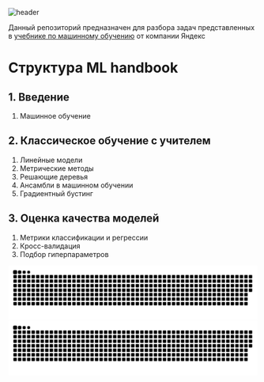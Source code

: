![header](https://capsule-render.vercel.app/api?type=waving&color=gradient&height=256&section=header&text=Добро%20пожаловать!&fontSize=75&animation=fadeIn&fontAlignY=38&desc=Изучаем%20машинное%20обучение%20вместе&descAlignY=60&descAlign=72)

Данный репозиторий предназначен для разбора задач представленных в [учебнике по машинному обучению](https://education.yandex.ru/handbook/ml)  от компании Яндекс

# Структура ML handbook

## 1. Введение  
1. Машинное обучение

## 2. Классическое обучение с учителем
1. Линейные модели
2. Метрические методы
3. Решающие деревья
4. Ансамбли в машинном обучении
5. Градиентный бустинг

## 3. Оценка качества моделей
1. Метрики классификации и регрессии
2. Кросс-валидация
3. Подбор гиперпараметров


![github contribution grid snake animation](https://raw.githubusercontent.com/teuchezh/teuchezh/output/github-contribution-grid-snake-dark.svg#gh-dark-mode-only)![github contribution grid snake animation](https://raw.githubusercontent.com/teuchezh/teuchezh/output/github-contribution-grid-snake.svg#gh-light-mode-only)

